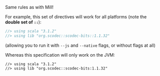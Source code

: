Same rules as with Mill!

For example, this set of directives will work for all platforms (note the **double set of `::`**):

```scala
//> using scala "3.1.2"
//> using lib "org.scodec::scodec-bits::1.1.32"
```

(allowing you to run it with `--js` and `--native` flags, or without flags at all)

Whereas this specification will only work on the JVM:

```
//> using scala "3.1.2"
//> using lib "org.scodec::scodec-bits:1.1.32"
```
